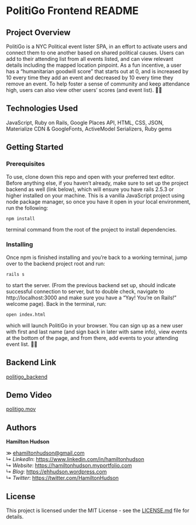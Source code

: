 # PolitiGo Frontend README

## Project Overview

PolitiGo is a NYC Political event lister SPA, in an effort to activate users and connect them to one another based on shared political causes. Users can add to their attending list from all events listed, and can view relevant details including the mapped location pinpoint. As a fun incentive, a user has a “humanitarian goodwill score” that starts out at 0, and is increased by 10 every time they add an event and decreased by 10 every time they remove an event. To help foster a sense of community and keep attendance high, users can also view other users’ scores (and event list). ✊🏻

## Technologies Used

JavaScript, Ruby on Rails, Google Places API, HTML, CSS, JSON, Materialize CDN & GoogleFonts, ActiveModel Serializers, Ruby gems

## Getting Started

### Prerequisites
To use, clone down this repo and open with your preferred text editor. Before anything else, if you haven’t already, make sure to set up the project backend as well (link below), which will ensure you have rails 2.5.3 or higher installed on your machine. This is a vanilla JavaScript project using node package manager, so once you have it open in your local environment, run the following: 

`npm install`

terminal command from the root of the project to install dependencies. 

### Installing
Once npm is finished installing and you’re back to a working terminal, jump over to the backend project root and run:

`rails s`

to start the server. (From the previous backend set up, should indicate successful connection to server, but to double check, navigate to http://localhost:3000 and make sure you have a “Yay! You’re on Rails!” welcome page). Back in the terminal, run:

`open index.html`

which will launch PolitiGo in your browser. You can sign up as a new user with first and last name (and sign back in later with same info), view events at the bottom of the page, and from there, add events to your attending event list. 👍🏼

## Backend Link

[politigo_backend](https://github.com/ehamiltonhudson/politigo_backend)

## Demo Video

[politigo.mov](https://drive.google.com/open?id=1zC7ayZOjkz4l55mITPli6FLy7Jpsf2_V)

## Authors

**Hamilton Hudson**

≫ ehamiltonhudson@gmail.com<br/>
↳ *LinkedIn*: https://www.linkedin.com/in/hamiltonhudson<br/>
↳ *Website*: https://hamiltonhudson.myportfolio.com<br/>
↳ *Blog*: https://ehhudson.wordpress.com<br/>
↳ *Twitter*: https://twitter.com/HamiltonHudson

## License

This project is licensed under the MIT License - see the [LICENSE.md](/LICENSE) file for details.

